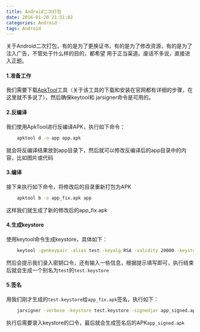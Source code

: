 ```yaml
---
title: Android二次打包
date: 2016-01-20 21:51:02
categories: Android
tags: Android
---
```

关于Android二次打包，有的是为了更换证书，有的是为了修改资源，有的是为了注入广告，不管处于什么样的目的，都希望
用于正当渠道。废话不多说，直接进入正题。

<!--more-->

#### 1.准备工作
我们需要下载[ApkTool]工具（关于该工具的下载和安装在官网都有详细的步骤，在这里就不多说了），然后确保keytool和
jarsigner命令是可用的。

#### 2.反编译
我们使用ApkTool进行反编译APK，执行如下命令：
```bash
    apktool d -o app app.apk
```
就会将反编译结果放到app目录下，然后就可以修改反编译后的app目录中的内容，比如图片或代码

#### 3.编译
接下来执行如下命令，将修改后的目录重新打包为APK
```bash
    apktool b -o app_fix.apk app
```
这样我们就生成了新的修改后的app_fix.apk

#### 4.生成keystore
使用keytool命令生成keystore，具体如下：
```bash
    keytool -genkeypair -alias test -keyalg RSA -validity 20000 -keystore test.keystore
```
然后会提示我们录入密钥口令，还有输入一些信息，根据提示填写即可，执行结束后就会生成一个别名为`test`的`test.keystore`

#### 5.签名
用我们刚才生成的`test.keystore`给`app_fix.apk`签名，执行如下：
```bash
    jarsigner -verbose -keystore test.keystore -signedjar app_signed.apk app_fix.apk test
```
执行后需要录入keystore的口令，最后就会生成签名后的APK`app_signed.apk`

[ApkTool]: https://github.com/iBotPeaches/Apktool
